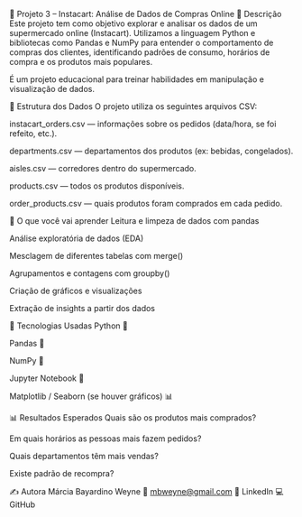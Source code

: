 🛒 Projeto 3 – Instacart: Análise de Dados de Compras Online
📌 Descrição
Este projeto tem como objetivo explorar e analisar os dados de um supermercado online (Instacart). Utilizamos a linguagem Python e bibliotecas como Pandas e NumPy para entender o comportamento de compras dos clientes, identificando padrões de consumo, horários de compra e os produtos mais populares.

É um projeto educacional para treinar habilidades em manipulação e visualização de dados.

📁 Estrutura dos Dados
O projeto utiliza os seguintes arquivos CSV:

instacart_orders.csv — informações sobre os pedidos (data/hora, se foi refeito, etc.).

departments.csv — departamentos dos produtos (ex: bebidas, congelados).

aisles.csv — corredores dentro do supermercado.

products.csv — todos os produtos disponíveis.

order_products.csv — quais produtos foram comprados em cada pedido.

🧠 O que você vai aprender
Leitura e limpeza de dados com pandas

Análise exploratória de dados (EDA)

Mesclagem de diferentes tabelas com merge()

Agrupamentos e contagens com groupby()

Criação de gráficos e visualizações

Extração de insights a partir dos dados

🧪 Tecnologias Usadas
Python 🐍

Pandas 🐼

NumPy 🔢

Jupyter Notebook 📓

Matplotlib / Seaborn (se houver gráficos) 📊

📊 Resultados Esperados
Quais são os produtos mais comprados?

Em quais horários as pessoas mais fazem pedidos?

Quais departamentos têm mais vendas?

Existe padrão de recompra?

✍️ Autora
Márcia Bayardino Weyne
📧 mbweyne@gmail.com
🔗 LinkedIn
💻 GitHub